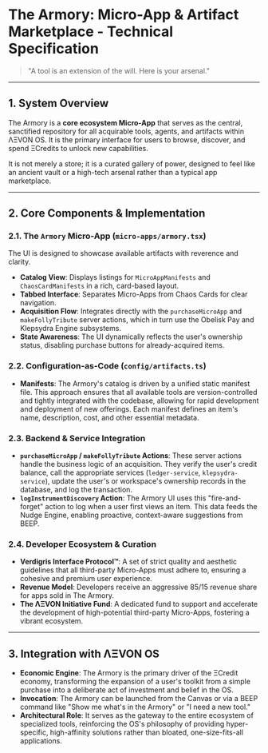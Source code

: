 # The Armory: Micro-App & Artifact Marketplace - Technical Specification

> "A tool is an extension of the will. Here is your arsenal."

---

## 1. System Overview

The Armory is a **core ecosystem Micro-App** that serves as the central, sanctified repository for all acquirable tools, agents, and artifacts within ΛΞVON OS. It is the primary interface for users to browse, discover, and spend ΞCredits to unlock new capabilities.

It is not merely a store; it is a curated gallery of power, designed to feel like an ancient vault or a high-tech arsenal rather than a typical app marketplace.

---

## 2. Core Components & Implementation

### 2.1. The `Armory` Micro-App (`micro-apps/armory.tsx`)
The UI is designed to showcase available artifacts with reverence and clarity.
- **Catalog View**: Displays listings for `MicroAppManifests` and `ChaosCardManifests` in a rich, card-based layout.
- **Tabbed Interface**: Separates Micro-Apps from Chaos Cards for clear navigation.
- **Acquisition Flow**: Integrates directly with the `purchaseMicroApp` and `makeFollyTribute` server actions, which in turn use the Obelisk Pay and Klepsydra Engine subsystems.
- **State Awareness**: The UI dynamically reflects the user's ownership status, disabling purchase buttons for already-acquired items.

### 2.2. Configuration-as-Code (`config/artifacts.ts`)
- **Manifests**: The Armory's catalog is driven by a unified static manifest file. This approach ensures that all available tools are version-controlled and tightly integrated with the codebase, allowing for rapid development and deployment of new offerings. Each manifest defines an item's name, description, cost, and other essential metadata.

### 2.3. Backend & Service Integration
- **`purchaseMicroApp` / `makeFollyTribute` Actions**: These server actions handle the business logic of an acquisition. They verify the user's credit balance, call the appropriate services (`ledger-service`, `klepsydra-service`), update the user's or workspace's ownership records in the database, and log the transaction.
- **`logInstrumentDiscovery` Action**: The Armory UI uses this "fire-and-forget" action to log when a user first views an item. This data feeds the Nudge Engine, enabling proactive, context-aware suggestions from BEEP.

### 2.4. Developer Ecosystem & Curation
- **Verdigris Interface Protocol™**: A set of strict quality and aesthetic guidelines that all third-party Micro-Apps must adhere to, ensuring a cohesive and premium user experience.
- **Revenue Model**: Developers receive an aggressive 85/15 revenue share for apps sold in The Armory.
- **The ΛΞVON Initiative Fund**: A dedicated fund to support and accelerate the development of high-potential third-party Micro-Apps, fostering a vibrant ecosystem.

---

## 3. Integration with ΛΞVON OS

- **Economic Engine**: The Armory is the primary driver of the ΞCredit economy, transforming the expansion of a user's toolkit from a simple purchase into a deliberate act of investment and belief in the OS.
- **Invocation**: The Armory can be launched from the Canvas or via a BEEP command like "Show me what's in the Armory" or "I need a new tool."
- **Architectural Role**: It serves as the gateway to the entire ecosystem of specialized tools, reinforcing the OS's philosophy of providing hyper-specific, high-affinity solutions rather than bloated, one-size-fits-all applications.

